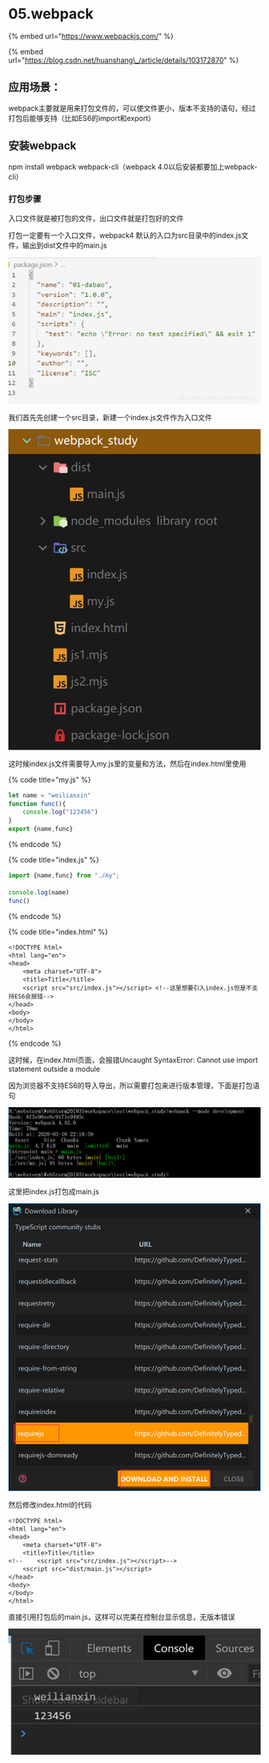 # 05.webpack

{% embed url="https://www.webpackjs.com/" %}

{% embed url="https://blog.csdn.net/huanshang\_/article/details/103172870" %}

## 应用场景：

webpack主要就是用来打包文件的，可以使文件更小，版本不支持的语句，经过打包后能够支持（比如ES6的import和export）

## 安装webpack

npm install webpack webpack-cli（webpack 4.0以后安装都要加上webpack-cli）

### 打包步骤

入口文件就是被打包的文件，出口文件就是打包好的文件

打包一定要有一个入口文件，webpack4 默认的入口为src目录中的index.js文件，输出到dist文件中的main.js

![](.gitbook/assets/image%20%289%29.png)

我们首先先创建一个src目录，新建一个index.js文件作为入口文件

![](.gitbook/assets/image%20%2820%29.png)

这时候index.js文件需要导入my.js里的变量和方法，然后在index.html里使用

{% code title="my.js" %}
```javascript
let name = "weilianxin"
function func(){
    console.log("123456")
}
export {name,func}
```
{% endcode %}

{% code title="index.js" %}
```javascript
import {name,func} from "./my";

console.log(name)
func()
```
{% endcode %}

{% code title="index.html" %}
```markup
<!DOCTYPE html>
<html lang="en">
<head>
    <meta charset="UTF-8">
    <title>Title</title>
    <script src="src/index.js"></script> <!--这里想要引入index.js但是不支持ES6会报错-->
</head>
<body>
</body>
</html>
```
{% endcode %}

这时候，在index.html页面，会报错Uncaught SyntaxError: Cannot use import statement outside a module

因为浏览器不支持ES6的导入导出，所以需要打包来进行版本管理，下面是打包语句

![](.gitbook/assets/image%20%2810%29.png)

这里把index.js打包成main.js

![](.gitbook/assets/image%20%281%29.png)

然后修改index.html的代码

```markup
<!DOCTYPE html>
<html lang="en">
<head>
    <meta charset="UTF-8">
    <title>Title</title>
<!--    <script src="src/index.js"></script>-->
    <script src="dist/main.js"></script>
</head>
<body>
</body>
</html>
```

直接引用打包后的main.js，这样可以完美在控制台显示信息，无版本错误

![](.gitbook/assets/image%20%2813%29.png)

